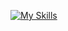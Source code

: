 
[![My Skills](https://skillicons.dev/icons?i=arch,bsd,js,html,css,c,java,python)](https://skillicons.dev)


<!---
oramirez13/oramirez13 is a ✨ special ✨ repository because its `README.md` (this file) appears on your GitHub profile.
You can click the Preview link to take a look at your changes.
--->
